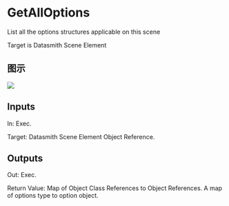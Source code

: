 # GetAllOptions

List all the options structures applicable on this scene

Target is Datasmith Scene Element

## 图示

![]($-20221218-18400206.png)

## Inputs

In: Exec.

Target: Datasmith Scene Element Object Reference.  

## Outputs

Out: Exec.

Return Value: Map of Object Class References to Object References. A map of options type to option object.

